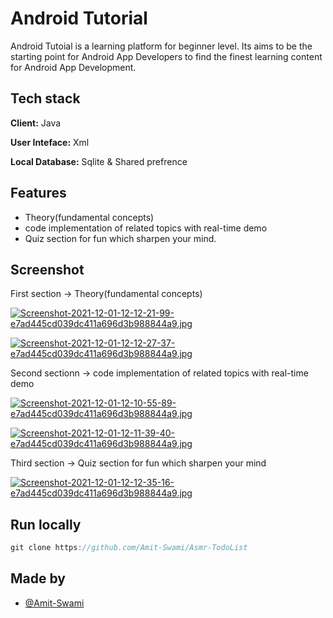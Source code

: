 # Android Tutorial


Android Tutoial is a learning platform for beginner level. Its aims to be the starting point for Android App Developers to find the finest learning content for Android App Development.

## Tech stack

**Client:** Java

**User Inteface:** Xml

**Local Database:** Sqlite & Shared prefrence

## Features

- Theory(fundamental concepts)
- code implementation of related topics with real-time demo
- Quiz section for fun which sharpen your mind.

## Screenshot

First section -> Theory(fundamental concepts)

[![Screenshot-2021-12-01-12-12-21-99-e7ad445cd039dc411a696d3b988844a9.jpg](https://i.postimg.cc/1XVvsYD6/Screenshot-2021-12-01-12-12-21-99-e7ad445cd039dc411a696d3b988844a9.jpg)](https://postimg.cc/hQgL0syP)

[![Screenshot-2021-12-01-12-12-27-37-e7ad445cd039dc411a696d3b988844a9.jpg](https://i.postimg.cc/jSh0pLxT/Screenshot-2021-12-01-12-12-27-37-e7ad445cd039dc411a696d3b988844a9.jpg)](https://postimg.cc/87s0WkfX)

Second sectionn -> code implementation of related topics with real-time demo

[![Screenshot-2021-12-01-12-10-55-89-e7ad445cd039dc411a696d3b988844a9.jpg](https://i.postimg.cc/Pq3Gq9vF/Screenshot-2021-12-01-12-10-55-89-e7ad445cd039dc411a696d3b988844a9.jpg)](https://postimg.cc/McQ3PsDy)

[![Screenshot-2021-12-01-12-11-39-40-e7ad445cd039dc411a696d3b988844a9.jpg](https://i.postimg.cc/nhpNGpvP/Screenshot-2021-12-01-12-11-39-40-e7ad445cd039dc411a696d3b988844a9.jpg)](https://postimg.cc/svHnVFHY)

Third section -> Quiz section for fun which sharpen your mind

[![Screenshot-2021-12-01-12-12-35-16-e7ad445cd039dc411a696d3b988844a9.jpg](https://i.postimg.cc/5jdWVzQ4/Screenshot-2021-12-01-12-12-35-16-e7ad445cd039dc411a696d3b988844a9.jpg)](https://postimg.cc/ctmb7rc2)

## Run locally
```javascript
git clone https://github.com/Amit-Swami/Asmr-TodoList
```

## Made by
- [@Amit-Swami](https://github.com/Amit-Swami)


